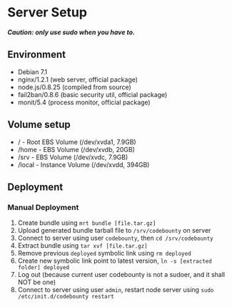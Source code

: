 # Server Setup

***Caution: only use sudo when you have to.***

## Environment

* Debian 7.1
* nginx/1.2.1 (web server, official package)
* node.js/0.8.25 (compiled from source)
* fail2ban/0.8.6 (basic security util, official package)
* monit/5.4 (process monitor, official package)

## Volume setup

* / - Root EBS Volume (/dev/xvda1, 7.9GB)
* /home - EBS Volume (/dev/xvdb, 20GB)
* /srv - EBS Volume (/dev/xvdc, 7.9GB)
* /local - Instance Volume (/dev/xvdd, 394GB)

## Deployment

### Manual Deployment

1. Create bundle using `mrt bundle [file.tar.gz]`
2. Upload generated bundle tarball file to `/srv/codebounty` on server
3. Connect to server using user `codebounty`, then `cd /srv/codebounty`
4. Extract bundle using `tar xvf [file.tar.gz]` 
5. Remove previous `deployed` symbolic link using `rm deployed`
6. Create new symbolic link point to latest version, `ln -s [extracted folder] deployed`
7. Log out (because current user codebounty is not a sudoer, and it shall NOT be one)
8. Connect to server using user `admin`, restart node server using `sudo /etc/init.d/codebounty restart`

